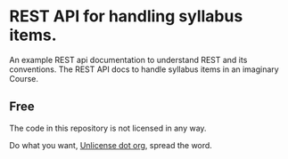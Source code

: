 # REST API for handling syllabus items.

An example REST api documentation to understand REST and its conventions.
The REST API docs to handle syllabus items in an imaginary Course.

## Free

The code in this repository is not licensed in any way.

Do what you want, [Unlicense dot org](http://unlicense.org/), spread the word.
